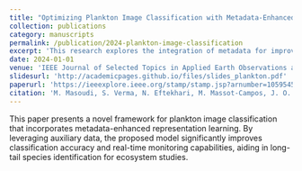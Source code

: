 ```yaml
---
title: "Optimizing Plankton Image Classification with Metadata-Enhanced Representation Learning"
collection: publications
category: manuscripts
permalink: /publication/2024-plankton-image-classification
excerpt: 'This research explores the integration of metadata for improving the classification of plankton images, enhancing real-time environmental monitoring.'
date: 2024-01-01
venue: 'IEEE Journal of Selected Topics in Applied Earth Observations and Remote Sensing'
slidesurl: 'http://academicpages.github.io/files/slides_plankton.pdf'
paperurl: 'https://ieeexplore.ieee.org/stamp/stamp.jsp?arnumber=10595451'
citation: 'M. Masoudi, S. Verma, N. Eftekhari, M. Massot-Campos, J. O. Irisson, B. Thornton, "Optimizing plankton image classification with metadata-enhanced representation learning," <i>IEEE Journal of Selected Topics in Applied Earth Observations and Remote Sensing</i>, 2024.'
---
```


This paper presents a novel framework for plankton image classification that incorporates metadata-enhanced representation learning. By leveraging auxiliary data, the proposed model significantly improves classification accuracy and real-time monitoring capabilities, aiding in long-tail species identification for ecosystem studies.
